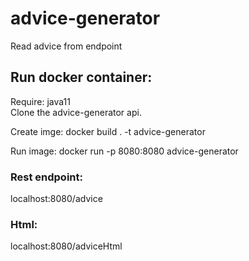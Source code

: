 # advice-generator

Read advice from endpoint


## Run docker container:
Require: java11  
Clone the advice-generator api.  

Create imge: 
docker build . -t advice-generator

Run image:
docker run -p 8080:8080 advice-generator

### Rest endpoint:
localhost:8080/advice

### Html:
localhost:8080/adviceHtml

